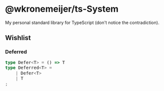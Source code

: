 <style>pre code { font-size: 14px } </style>

# @wkronemeijer/ts-System

My personal standard library for TypeScript (don't notice the contradiction). 

## Wishlist

### Deferred

```ts
type Defer<T> = () => T
type Deferred<T> = 
    | Defer<T>
    | T 
;
```

### 
